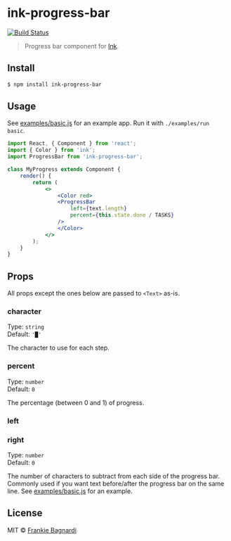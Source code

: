 # ink-progress-bar

[![Build Status](https://travis-ci.org/brigand/ink-progress-bar.svg?branch=master)](https://travis-ci.org/brigand/ink-progress-bar)

> Progress bar component for [Ink](https://github.com/vadimdemedes/ink).


## Install

```sh
$ npm install ink-progress-bar
```

## Usage

See [examples/basic.js](examples/basic.js) for an example app. Run it with `./examples/run basic`.

```jsx
import React, { Component } from 'react';
import { Color } from 'ink';
import ProgressBar from 'ink-progress-bar';

class MyProgress extends Component {
	render() {
		return (
			<>
				<Color red>
				<ProgressBar
					left={text.length}
					percent={this.state.done / TASKS}
				/>
				</Color>
			</>
		);
	}
}
```

## Props

All props except the ones below are passed to `<Text>` as-is.

### character

Type: `string`<br>
Default: `'█'`

The character to use for each step.

### percent

Type: `number`<br>
Default: `0`

The percentage (between 0 and 1) of progress.

### left
### right

Type: `number`<br>
Default: `0`

The number of characters to subtract from each side of the progress bar. Commonly used if you want text before/after the progress bar on the same line. See [examples/basic.js](examples/basic.js) for an example.


## License

MIT © [Frankie Bagnardi](https://github.com/brigand)
